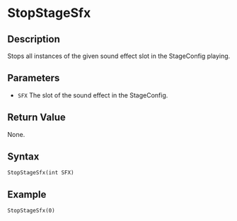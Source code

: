 # StopStageSfx

## Description
Stops all instances of the given sound effect slot in the StageConfig playing.

## Parameters
- `SFX`
The slot of the sound effect in the StageConfig.

## Return Value
None.

## Syntax
```
StopStageSfx(int SFX)
```

## Example
```
StopStageSfx(0)
```